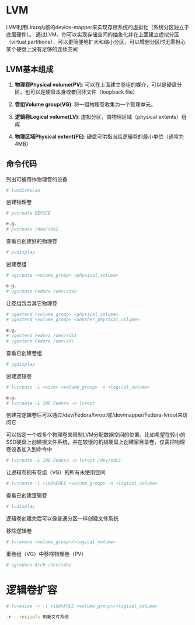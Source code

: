 # LVM

LVM利用Linux内核的device-mapper来实现存储系统的虚拟化（系统分区独立于底层硬件）。 通过LVM，你可以实现存储空间的抽象化并在上面建立虚拟分区（virtual partitions），可以更简便地扩大和缩小分区，可以增删分区时无需担心某个硬盘上没有足够的连续空间

## LVM基本组成

1. **物理卷Physical volume(PV)**: 可以在上面建立卷组的媒介，可以是硬盘分区，也可以是硬盘本身或者回环文件（loopback file）

2. **卷组Volume group(VG)**: 将一组物理卷收集为一个管理单元。

3. **逻辑卷Logical volume(LV)**: 虚拟分区，由物理区域（physical extents）组成

4. **物理区域Physical extent(PE)**: 硬盘可供指派给逻辑卷的最小单位（通常为4MB）

## 命令代码

列出可被用作物理卷的设备

``` bash
# lvmdiskscan
```

创建物理卷

``` bash
# pvcreate DEVICE

e.g.
# pvcreate /dev/sda2
```

查看已创建好的物理卷

```bash
# pvdisplay
```

创建卷组

```bash
# vgcreate <volume_group> <physical_volume>

e.g.
# vgcreate Fedora /dev/sda2
```

让卷组包含其它物理卷

```bash
# vgextend <volume_group> <physical_volume>
# vgextend <volume_group> <another_physical_volume>

e.g.
# vgextend Fedora /dev/sdb1
# vgextend Fedora /dev/sdc
```

查看已创建卷组

```bash
# vgdisplay
```

创建逻辑卷

```bash
# lvcreate -L <size> <volume_group> -n <logical_volume>

e.g.
# lvcreate -L 10G Fedora -n lvroot
```

创建完逻辑卷后可以通过/dev/Fedora/lvroot或/dev/mapper/Fedora-lvroot来访问它

可以指定一个或多个物理卷来限制LVM分配数据空间的位置。比如希望在较小的SSD硬盘上创建根文件系统，并在较慢的机械硬盘上创建家目录卷，仅需把物理卷设备加入到命令中

```bash
# lvcreate -L 10G Fedora -n lvroot /dev/sdc1
```

让逻辑卷拥有卷组（VG）的所有未使用空间

```bash
# lvcreate -l +100%FREE <volume_group> -n <logical_volume>
```

查看已创建逻辑卷

```bash
# lvdisplay
```

逻辑卷创建完后可以像普通分区一样创建文件系统

移除逻辑卷

```bash
# lvremove <volume_group>/<logical_volume>
```

重卷组（VG）中移除物理卷（PV）

```bash
# vgreduce Arch /dev/sda2
```

# 逻辑卷扩容

```bash
# lvresize -r -l +100%FREE <volume_group>/<logical_volume>

-r --resizefs 刷新文件系统
```
